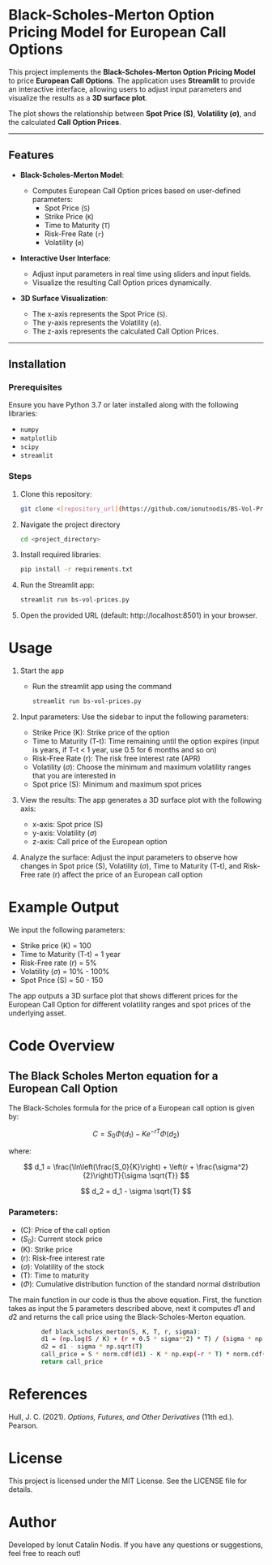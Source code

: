 # Black-Scholes-Merton Option Pricing Model for European Call Options

This project implements the **Black-Scholes-Merton Option Pricing Model** to price **European Call Options**. The application uses **Streamlit** to provide an interactive interface, allowing users to adjust input parameters and visualize the results as a **3D surface plot**. 

The plot shows the relationship between **Spot Price (S)**, **Volatility (σ)**, and the calculated **Call Option Prices**.

---

## Features

- **Black-Scholes-Merton Model**:
  - Computes European Call Option prices based on user-defined parameters:
    - Spot Price (`S`)
    - Strike Price (`K`)
    - Time to Maturity (`T`)
    - Risk-Free Rate (`r`)
    - Volatility (`σ`)

- **Interactive User Interface**:
  - Adjust input parameters in real time using sliders and input fields.
  - Visualize the resulting Call Option prices dynamically.

- **3D Surface Visualization**:
  - The x-axis represents the Spot Price (`S`).
  - The y-axis represents the Volatility (`σ`).
  - The z-axis represents the calculated Call Option Prices.

---

## Installation

### Prerequisites
Ensure you have Python 3.7 or later installed along with the following libraries:

- `numpy`
- `matplotlib`
- `scipy`
- `streamlit`

### Steps

1. Clone this repository:
   ```bash
   git clone <[repository_url](https://github.com/ionutnodis/BS-Vol-Prices/tree/main)>
2. Navigate the project directory
   ```bash
   cd <project_directory>

3. Install required libraries:
   ``` bash
   pip install -r requirements.txt

4. Run the Streamlit app:
   ```bash
   streamlit run bs-vol-prices.py


5. Open the provided URL (default: http://localhost:8501) in your browser.


# Usage 

1. Start the app
   * Run the streamlit app using the command
        ```bash
     streamlit run bs-vol-prices.py

2. Input parameters:
   Use the sidebar to input the following parameters:
   * Strike Price (K): Strike price of the option
   * Time to Maturity (T-t): Time remaining until the option expires (input is years, if T-t < 1 year, use 0.5 for 6 months and so on)
   * Risk-Free Rate (r): The risk free interest rate (APR)
   * Volatility ($\sigma$): Choose the minimum and maximum volatility ranges that you are interested in
   * Spot price (S): Minimum and maximum spot prices
  
3. View the results:
   The app generates a 3D surface plot with the following axis:
   * x-axis: Spot price (S)
   * y-axis: Volatility ($\sigma$)
   * z-axis: Call price of the European option
  
4. Analyze the surface:
   Adjust the input parameters to observe how changes in Spot price (S), Volatility ($\sigma$), Time to Maturity (T-t), and Risk-Free rate (r) affect the price of an European call option


# Example Output

We input the following parameters: 
* Strike price (K) = 100
* Time to Maturity (T-t) = 1 year
* Risk-Free rate (r) = 5%
* Volatility ($\sigma$) = 10% - 100%
* Spot Price (S) = 50 - 150

The app outputs a 3D surface plot that shows different prices for the European Call Option for different volatility ranges and spot prices of the underlying asset. 

# Code Overview 

## The Black Scholes Merton equation for a European Call Option 
The Black-Scholes formula for the price of a European call option is given by:

$$
C = S_0 \Phi(d_1) - K e^{-rT} \Phi(d_2)
$$

where:

$$
d_1 = \frac{\ln\left(\frac{S_0}{K}\right) + \left(r + \frac{\sigma^2}{2}\right)T}{\sigma \sqrt{T}}
$$

$$
d_2 = d_1 - \sigma \sqrt{T}
$$

### Parameters:
- (C): Price of the call option  
- ($S_0$): Current stock price  
- (K): Strike price  
- (r): Risk-free interest rate  
- ($\sigma$): Volatility of the stock  
- (T): Time to maturity  
- ($\Phi$): Cumulative distribution function of the standard normal distribution

The main function in our code is thus the above equation. First, the function takes as input the 5 parameters described above, next it computes $d1$ and $d2$ and returns the call price using the Black-Scholes-Merton equation. 
 ```bash
          def black_scholes_merton(S, K, T, r, sigma):
          d1 = (np.log(S / K) + (r + 0.5 * sigma**2) * T) / (sigma * np.sqrt(T))
          d2 = d1 - sigma * np.sqrt(T)
          call_price = S * norm.cdf(d1) - K * np.exp(-r * T) * norm.cdf(d2)
          return call_price
````

# References 
Hull, J. C. (2021). *Options, Futures, and Other Derivatives* (11th ed.). Pearson.


# License 
This project is licensed under the MIT License. See the LICENSE file for details.

# Author 
Developed by Ionut Catalin Nodis. If you have any questions or suggestions, feel free to reach out! 
